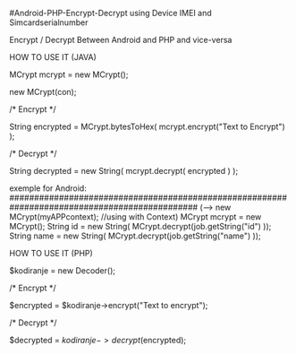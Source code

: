 #Android-PHP-Encrypt-Decrypt using Device IMEI and Simcardserialnumber

Encrypt / Decrypt Between Android and PHP and vice-versa 

HOW TO USE IT (JAVA)

MCrypt mcrypt = new MCrypt(); 

new MCrypt(con);

/* Encrypt */

String encrypted = MCrypt.bytesToHex( mcrypt.encrypt("Text to Encrypt") );

/* Decrypt */

String decrypted = new String( mcrypt.decrypt( encrypted ) ); 

exemple for Android:
##############################################################################################
				(--> new MCrypt(myAPPcontext); //using with Context)
            MCrypt mcrypt = new MCrypt();
						String id = new String( MCrypt.decrypt(job.getString("id") ));
						String name = new String( MCrypt.decrypt(job.getString("name") ));

HOW TO USE IT (PHP)

$kodiranje = new Decoder();

/* Encrypt */

$encrypted = $kodiranje->encrypt("Text to encrypt");

/* Decrypt */

$decrypted = $kodiranje->decrypt($encrypted);
